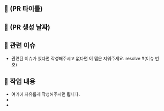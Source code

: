 ## 📑 (PR 타이틀)

## 📅 (PR 생성 날짜)

## 📎 관련 이슈
- 관련된 이슈가 있다면 작성해주시고 없다면 이 탭은 지워주세요.
resolve #(이슈 번호)

## 💬 작업 내용
- 여기에 자유롭게 작성해주시면 됩니다.
- 
- 

